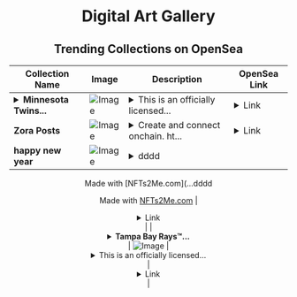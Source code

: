 <div align="center">

# Digital Art Gallery

## Trending Collections on OpenSea

| Collection Name                       | Image                                                                                     | Description                       | OpenSea Link                                                                                          |
|---------------------------------------|-------------------------------------------------------------------------------------------|-----------------------------------|--------------------------------------------------------------------------------------------------------|
| **<details><summary>Minnesota Twins...</summary>Minnesota Twins® Miguel Sano 1B3B Base Motion Platinum 383 Epic</details>** | ![Image](https://i.seadn.io/s/raw/files/8e0b24538635032a2ed2e0f364f806e6.jpg?w=500&auto=format?w=200&auto=format) | <details><summary>This is an officially licensed...</summary>This is an officially licensed NFT from the 2021 Topps Series 2 Baseball NFT Collection. This flagship collection includes over 1,800 unique NFTs in both classic and modern Topps® designs featuring baseball's biggest names, upcoming stars and more to celebrate an unforgettable season. Visit ToppsNFTs.com for more details on this release. Major League Baseball trademarks and copyrights are used with permission of Major League Baseball. Visit MLB.com.</details> | <details><summary>Link</summary>[Minnesota Twins® Miguel Sano 1B3B Base Motion Platinum 383 Epic](https://opensea.io/collection/minnesota-twins-r-miguel-sano-1b3b-base-motion-pla)</details> |
| **Zora Posts** | ![Image](https://i.seadn.io/s/raw/files/2d156a21e00b7797e961d7e25103f0a4.jpg?w=500&auto=format?w=200&auto=format) | <details><summary>Create and connect onchain. ht...</summary>Create and connect onchain. https://zora.co</details> | <details><summary>Link</summary>[Zora Posts](https://opensea.io/collection/zora-posts-16835)</details> |
| **happy new year** | ![Image](https://i.seadn.io/s/raw/files/ff253d3722280456498d413ba0b1f957.webp?w=500&auto=format?w=200&auto=format) | <details><summary>dddd

Made with [NFTs2Me.com](...</summary>dddd

Made with [NFTs2Me.com](https://nfts2me.com/)</details> | <details><summary>Link</summary>[happy new year](https://opensea.io/collection/happy-new-year-89)</details> |
| **<details><summary>Tampa Bay Rays™...</summary>Tampa Bay Rays™ Wander Franco Facsimile Signature Red 215 Rare</details>** | ![Image](https://i.seadn.io/s/raw/files/9d8cd13a3c2e516fd869e6cd4101dcf9.jpg?w=500&auto=format?w=200&auto=format) | <details><summary>This is an officially licensed...</summary>This is an officially licensed NFT from the 2022 Topps Series 1 Baseball NFT Collection. Inspired by the fan-favorite Topps Series 1 Base, this collection also includes brand new NFT products such as Stars of MLB Chrome, Generation NOW, Ultra Short Print, Team Cube 2.0, and a special 1987 35th Anniversary Motion Set. Visit ToppsNFTs.com for more details on this release.
Major League Baseball trademarks and copyrights are used with permission of Major League Baseball. Visit MLB.com.</details> | <details><summary>Link</summary>[Tampa Bay Rays™ Wander Franco Facsimile Signature Red 215 Rare](https://opensea.io/collection/tampa-bay-rays-tm-wander-franco-facsimile-signat-1)</details> |

</div>